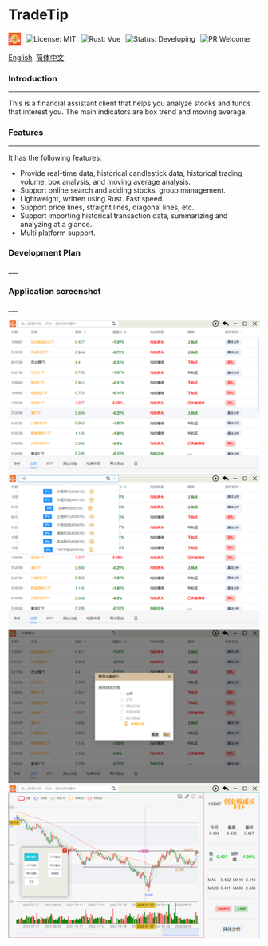 # TradeTip

<div style="display: flex; align-items: center; justify-content: flex-start;">
    <img src="readme-img/icon.png" width="25" height="auto" style="margin-right: 10px;" alt="icon"> 
  <img src="https://img.shields.io/badge/license-MIT-blue" alt="License: MIT" style="margin-right: 10px;">
  <img src="https://img.shields.io/badge/rust-vue-green" alt="Rust: Vue" style="margin-right: 10px;">
  <img src="https://img.shields.io/badge/status-developing-red" alt="Status: Developing" style="margin-right: 10px;">
  <img src="https://img.shields.io/badge/pr-welcome-orange" alt="PR Welcome" style="margin-right: 10px;">
</div>

[English](README.md)&nbsp;  [简体中文](README.zh.md)

<h3>Introduction</h3>

___

This is a financial assistant client that helps you analyze stocks and funds that interest you. The main indicators are box trend and moving average.

<h3>Features</h3>

___

It has the following features:
- Provide real-time data, historical candlestick data, historical trading volume, box analysis, and moving average analysis.
- Support online search and adding stocks, group management.
- Lightweight, written using Rust. Fast speed.
- Support price lines, straight lines, diagonal lines, etc.
- Support importing historical transaction data, summarizing and analyzing at a glance.
- Multi platform support.

<h3>Development Plan</h3>
___

<h3>Application screenshot</h3>
___

![img.png](readme-img/img.png)
![img2.png](readme-img/img2.png)
![img3.png](readme-img/img3.png)
![img4.png](readme-img/img4.png)